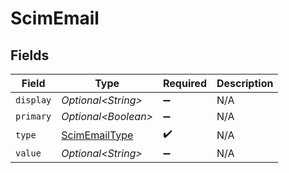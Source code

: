 # ScimEmail


## Fields

| Field                                                 | Type                                                  | Required                                              | Description                                           |
| ----------------------------------------------------- | ----------------------------------------------------- | ----------------------------------------------------- | ----------------------------------------------------- |
| `display`                                             | *Optional\<String>*                                   | :heavy_minus_sign:                                    | N/A                                                   |
| `primary`                                             | *Optional\<Boolean>*                                  | :heavy_minus_sign:                                    | N/A                                                   |
| `type`                                                | [ScimEmailType](../../models/shared/ScimEmailType.md) | :heavy_check_mark:                                    | N/A                                                   |
| `value`                                               | *Optional\<String>*                                   | :heavy_minus_sign:                                    | N/A                                                   |